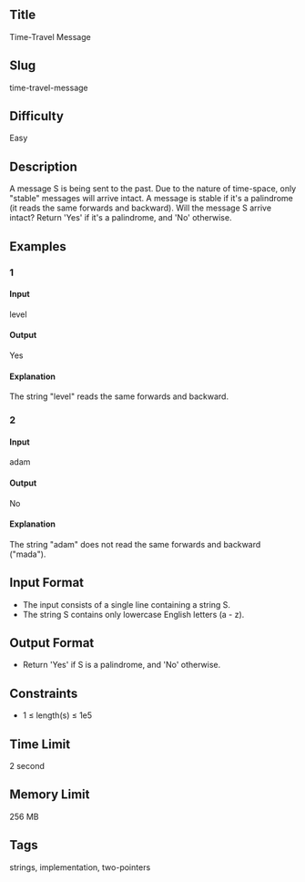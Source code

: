 ## Title

Time-Travel Message

## Slug

time-travel-message

## Difficulty

Easy

## Description

A message S is being sent to the past. Due to the nature of time-space, only "stable" messages will arrive intact. A message is stable if it's a palindrome (it reads the same forwards and backward). Will the message S arrive intact? Return 'Yes' if it's a palindrome, and 'No' otherwise.

## Examples

### 1

#### Input

level

#### Output

Yes

#### Explanation

The string "level" reads the same forwards and backward.
    
### 2

#### Input

adam

#### Output

No

#### Explanation

The string "adam" does not read the same forwards and backward ("mada").  

## Input Format  

- The input consists of a single line containing a string S.
- The string S contains only lowercase English letters (a - z).

## Output Format  

- Return 'Yes' if S is a palindrome, and 'No' otherwise.
  

## Constraints  

- 1 ≤ length(s) ≤ 1e5

## Time Limit

2 second

## Memory Limit

256 MB

## Tags

strings, implementation, two-pointers